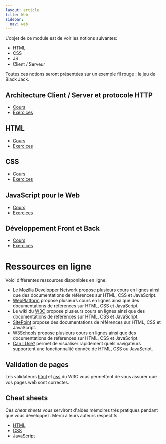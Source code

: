 ```yaml
---
layout: article
title: Web
sidebar:
  nav: web
---
```


L'objet de ce module est de voir les notions suivantes:
* HTML
* CSS
* JS
* Client / Serveur 
<!-- * Identification Client -->

Toutes ces notions seront présentées sur un exemple fil rouge : le jeu de Black Jack.

## Architecture Client / Server et protocole HTTP

- [Cours](./1-HTTP/http.pdf)
- [Exercices](./1-HTTP/exo.html)

## HTML

- [Cours](./2-HTML/html.pdf)
- [Exercices](./2-HTML/exo.html)

## CSS

- [Cours](./3-CSS/css.pdf)
- [Exercices](./3-CSS/exo.html)

## JavaScript pour le Web

- [Cours](./4-JS/JavaScript.pdf)
- [Exercices](./4-JS/exo.html)


## Développement Front et Back

- [Cours](./5-Developpement/developpement.pdf)
- [Exercices](./5-Developpement/exo.html)




# Ressources en ligne

Voici différentes ressources disponibles en ligne.

* Le [Mozilla Developper Network](https://developer.mozilla.org/en/docs) propose plusieurs cours en lignes ainsi que des documentations de références sur HTML, CSS et JavaScript.
* [WebPlatform](http://www.webplatform.org/) propose plusieurs cours en lignes ainsi que des documentations de références sur HTML, CSS et JavaScript.
* Le wiki du [W3C](http://www.w3.org/community/webed/wiki/Main_Page) propose plusieurs cours en lignes ainsi que des documentations de références sur HTML, CSS et JavaScript.
* [SitePoint](http://reference.sitepoint.com/) propose des documentations de références sur HTML, CSS et JavaScript.
* [W3Schools](http://www.w3schools.com/) propose plusieurs cours en lignes ainsi que des documentations de références sur HTML, CSS et JavaScript.
* [Can I Use?](https://caniuse.com/) permet de visualiser rapidement quels navigateurs supportent une fonctionnalité donnée de HTML, CSS ou JavaScript.

## Validation de pages

Les validateurs [html](http://validator.w3.org/) et [css](http://jigsaw.w3.org/css-validator/) du W3C vous permettent de vous assurer que vos pages web sont correctes.

## Cheat sheets

Ces _cheat sheets_ vous serviront d'aides mémoires très pratiques pendant que vous développez. Merci à leurs auteurs respectifs.

* [HTML](sheets/html.png)
* [CSS](sheets/css.pdf)
* [JavaScript](sheets/javascript.pdf)

